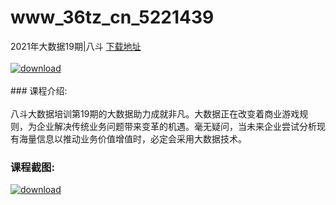 # www_36tz_cn_5221439
2021年大数据19期|八斗
[下载地址](http://www.36tz.cn/article/5221439 "下载地址")
<br/></br>[![download](http://36tz.cn/muke_img/2021_10_1-40-300x243.png "下载地址")](http://www.36tz.cn/article/5221439 "下载地址")
<br/></br>### 课程介绍:<br/></br>八斗大数据培训第19期的大数据助力成就非凡。大数据正在改变着商业游戏规则，为企业解决传统业务问题带来变革的机遇。毫无疑问，当未来企业尝试分析现有海量信息以推动业务价值增值时，必定会采用大数据技术。

### 课程截图:
[![download](http://36tz.cn/muke_img/2021_10_2-36.png "下载地址")](http://www.36tz.cn/article/5221439 "下载地址")
